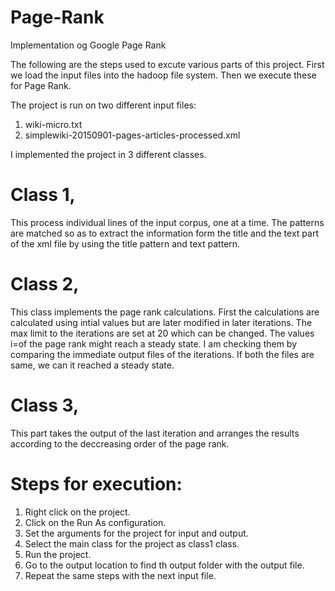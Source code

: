  # Page-Rank
Implementation og Google Page Rank


The following are the steps used to excute various parts of this project.
First we load the input files into the hadoop file system.
Then we execute these for Page Rank.

The project is run on two different input files:
1. wiki-micro.txt
2. simplewiki-20150901-pages-articles-processed.xml

I implemented the project in 3 different classes. 



# Class 1, 

This process individual lines of the input corpus, one at a time.
The patterns are matched so as to extract the information form the title and the text part of the xml file by using the title pattern and text pattern.

# Class 2,

This class implements the page rank calculations.
First the calculations are calculated using intial values but are later modified in later iterations.
The max limit to the iterations are set at 20 which can be changed. 
The values i=of the page rank might reach a steady state. I am checking them by comparing the immediate output files of the iterations. If both the files are same, we can it reached a steady state.


# Class 3,

This part takes the output of the last iteration and arranges the results according to the deccreasing order of the page rank.


# Steps for execution:

1. Right click on the project.
2. Click on the Run As configuration.
3. Set the arguments for the project for input and output.
4. Select the main class for the project as class1 class.
5. Run the project.
6. Go to the output location to find th output folder with the output file.
7. Repeat the same steps with the next input file.









